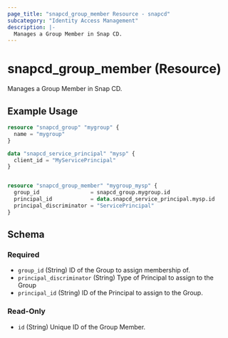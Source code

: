 ```yaml
---
page_title: "snapcd_group_member Resource - snapcd"
subcategory: "Identity Access Management"
description: |-
  Manages a Group Member in Snap CD.
---
```


# snapcd_group_member (Resource)

Manages a Group Member in Snap CD.


## Example Usage

```terraform
resource "snapcd_group" "mygroup" {
  name = "mygroup"
}

data "snapcd_service_principal" "mysp" {
  client_id = "MyServicePrincipal"
}


resource "snapcd_group_member" "mygroup_mysp" {
  group_id                = snapcd_group.mygroup.id
  principal_id            = data.snapcd_service_principal.mysp.id
  principal_discriminator = "ServicePrincipal"
}
```

<!-- schema generated by tfplugindocs -->
## Schema

### Required

- `group_id` (String) ID of the Group to assign membership of.
- `principal_discriminator` (String) Type of Principal to assign to the Group
- `principal_id` (String) ID of the Principal to assign to the Group.

### Read-Only

- `id` (String) Unique ID of the Group Member.
